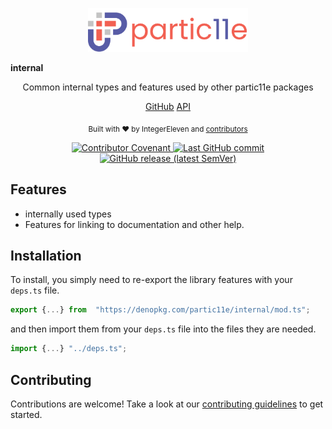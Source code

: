 <p align="center">
  <img alt="partic11e logo" height="70" src="/static/img/p11-banner.png" />
  
  <!-- TODO: Update package name -->
  <strong>internal</strong>
</p>

<p align="center">
  <!-- TODO: Update description -->
  Common internal types and features used by other partic11e packages
</p>

  <!-- TODO: Update package slug -->
<nav class="project-links" align="center">
    <a href="https://github.com/partic11e/internal">GitHub</a>
    <a href="/#/internal/@latest/api/">API</a>
</nav>

<p align="center">
  <sub>Built with ❤ by IntegerEleven and <a href="https://github.com/partic11e/internal/graphs/contributors">contributors</a></sub>
</p>

<p align="center">
  <!-- Badges -->
  <a href="/#CODE_OF_CONDUCT">
    <img alt="Contributor Covenant" src="https://img.shields.io/badge/Contributor%20Covenant-2.1-4baaaa.svg?style=flat-square" />
  </a>
  <a href="https://github.com/partic11e/internal/commits/main">
    <img alt="Last GitHub commit" src="https://img.shields.io/github/last-commit/partic11e/internal.svg?style=flat-square" />
  </a>
  <a href="https://github.com/partic11e/internal/releases">
    <img alt="GitHub release (latest SemVer)" src="https://img.shields.io/github/v/release/partic11e/internal?style=flat-square" />
  </a>
</p>

## Features

- internally used types
- Features for linking to documentation and other help.

## Installation

To install, you simply need to re-export the library features with your
`deps.ts` file.

```ts
export {...} from  "https://denopkg.com/partic11e/internal/mod.ts";
```

and then import them from your `deps.ts` file into the files they are needed.

```ts
import {...} "../deps.ts";
```

## Contributing

Contributions are welcome! Take a look at our [contributing guidelines](/internal/CONTRIBUTING) to get started.
